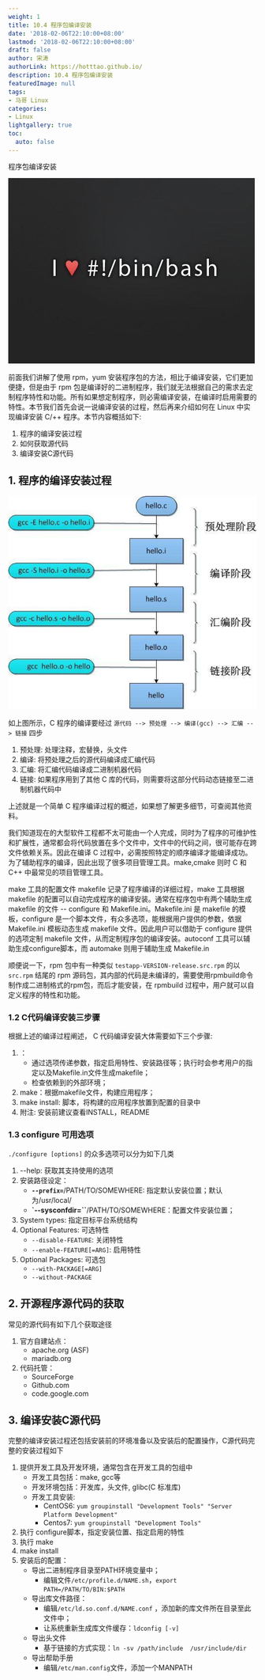 ```yaml
---
weight: 1
title: 10.4 程序包编译安装
date: '2018-02-06T22:10:00+08:00'
lastmod: '2018-02-06T22:10:00+08:00'
draft: false
author: 宋涛
authorLink: https://hotttao.github.io/
description: 10.4 程序包编译安装
featuredImage: null
tags:
- 马哥 Linux
categories:
- Linux
lightgallery: true
toc:
  auto: false
---
```


程序包编译安装

![linux-mt](/images/linux_mt/linux_mt.jpg)
<!-- more -->

前面我们讲解了使用 rpm，yum 安装程序包的方法，相比于编译安装，它们更加便捷，但是由于 rpm 包是编译好的二进制程序，我们就无法根据自己的需求去定制程序特性和功能。所有如果想定制程序，则必需编译安装，在编译时启用需要的特性。本节我们首先会说一说编译安装的过程，然后再来介绍如何在 Linux 中实现编译安装 C/++ 程序。本节内容概括如下:
1. 程序的编译安装过程
2. 如何获取源代码
3. 编译安装C源代码

## 1. 程序的编译安装过程
![c_compile](/images/linux_mt/c_compile.jpg)

如上图所示，C 程序的编译要经过 `源代码 --> 预处理 --> 编译(gcc) --> 汇编 --> 链接` 四步
1. 预处理: 处理注释，宏替换，头文件
2. 编译: 将预处理之后的源代码编译成汇编代码
3. 汇编: 将汇编代码编译成二进制机器代码
4. 链接: 如果程序用到了其他 C 库的代码，则需要将这部分代码动态链接至二进制机器代码中

上述就是一个简单 C 程序编译过程的概述，如果想了解更多细节，可查阅其他资料。

我们知道现在的大型软件工程都不太可能由一个人完成，同时为了程序的可维护性和扩展性，通常都会将代码放置在多个文件中，文件中的代码之间，很可能存在跨文件依赖关系。因此在编译 C 过程中，必需按照特定的顺序编译才能编译成功。为了辅助程序的编译，因此出现了很多项目管理工具。make,cmake 则时 C 和 C++ 中最常见的项目管理工具。

make 工具的配置文件 makefile 记录了程序编译的详细过程，make 工具根据 makefile 的配置可以自动完成程序的编译安装。通常在程序包中有两个辅助生成 makefile 的文件 -- configure 和 Makefile.ini。Makefile.ini 是 makefile 的模板，configure 是一个脚本文件，有众多选项，能根据用户提供的参数，依据 Makefile.ini 模板动态生成 makefile 文件。因此用户可以借助于 configure 提供的选项定制 makefile 文件，从而定制程序包的编译安装。autoconf 工具可以辅助生成configure脚本，而 automake 则用于辅助生成 Makefile.in

顺便说一下，rpm 包中有一种类似 `testapp-VERSION-release.src.rpm` 的以 `src.rpm` 结尾的 rpm 源码包，其内部的代码是未编译的，需要使用rpmbuild命令制作成二进制格式的rpm包，而后才能安装，在 rpmbuild 过程中，用户就可以自定义程序的特性和功能。


### 1.2 C代码编译安装三步骤
根据上述的编译过程阐述， C 代码编译安装大体需要如下三个步骤:
1. ：
    - 通过选项传递参数，指定启用特性、安装路径等；执行时会参考用户的指定以及Makefile.in文件生成makefile；
    - 检查依赖到的外部环境；
2. make：根据makefile文件，构建应用程序；
3. make install: 脚本，将构建的应用程序放置到配置的目录中
4. 附注: 安装前建议查看INSTALL，README

### 1.3 configure 可用选项
`./configure [options]` 的众多选项可以分为如下几类
1. --help: 获取其支持使用的选项
2. 安装路径设定：
    - **`--prefix=`**/PATH/TO/SOMEWHERE: 指定默认安装位置；默认为/usr/local/
    - **`--sysconfdir=``**/PATH/TO/SOMEWHERE：配置文件安装位置；
3. System types: 指定目标平台系统结构
4. Optional Features: 可选特性
    - `--disable-FEATURE`: 关闭特性
    - `--enable-FEATURE[=ARG]`: 启用特性
5. Optional Packages: 可选包
    - `--with-PACKAGE[=ARG]`
    - `--without-PACKAGE`


## 2. 开源程序源代码的获取
常见的源代码有如下几个获取途径
1. 官方自建站点：
    - apache.org (ASF)
    - mariadb.org
2. 代码托管：
    - SourceForge
    - Github.com
    - code.google.com

## 3. 编译安装C源代码
完整的编译安装过程还包括安装前的环境准备以及安装后的配置操作，C源代码完整的安装过程如下
1. 提供开发工具及开发环境，通常包含在开发工具的包组中
    - 开发工具包括：make, gcc等
    - 开发环境包括：开发库，头文件, glibc(C 标准库)
    - 开发工具安装:
        - CentOS6: `yum groupinstall "Development Tools" "Server Platform Development"`
        - Centos7: `yum groupinstall "Development Tools"`
2. 执行 configure脚本，指定安装位置、指定启用的特性
3. 执行 make
4. make install
5. 安装后的配置：
    - 导出二进制程序目录至PATH环境变量中；
        - 编辑文件`/etc/profile.d/NAME.sh`，`export PATH=/PATH/TO/BIN:$PATH`
    - 导出库文件路径：
        - 编辑`/etc/ld.so.conf.d/NAME.conf` ，添加新的库文件所在目录至此文件中；
        - 让系统重新生成库文件缓存：`ldconfig [-v]`
    - 导出头文件
        - 基于链接的方式实现：`ln -sv /path/include  /usr/include/dir`
    - 导出帮助手册
        - 编辑`/etc/man.config`文件，添加一个MANPATH
